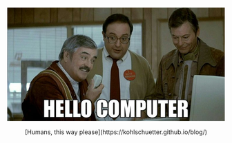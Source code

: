 ![Hello Computer](hello.jpg)

<center>
[Humans, this way please](https://kohlschuetter.github.io/blog/)
</center>

